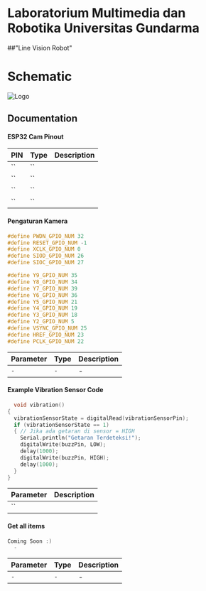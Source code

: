 
# Laboratorium Multimedia dan Robotika Universitas Gundarma

##"Line Vision Robot"

# Schematic
![Logo](https://github.com/muropraktikum/PTA-2022-2023/blob/main/Robot%20Proyek%20Line%20Vision%20Follower/schematic.png)

## Documentation

#### ESP32 Cam Pinout

| PIN | Type     | Description                |
| :-------- | :------- | :------------------------- |
| `` | `` |  |
| `` | `` |  |
| `` | `` | |
| `` | `` | |
#### Pengaturan Kamera 

```C++
#define PWDN_GPIO_NUM 32
#define RESET_GPIO_NUM -1
#define XCLK_GPIO_NUM 0
#define SIOD_GPIO_NUM 26
#define SIOC_GPIO_NUM 27

#define Y9_GPIO_NUM 35
#define Y8_GPIO_NUM 34
#define Y7_GPIO_NUM 39
#define Y6_GPIO_NUM 36
#define Y5_GPIO_NUM 21
#define Y4_GPIO_NUM 19
#define Y3_GPIO_NUM 18
#define Y2_GPIO_NUM 5
#define VSYNC_GPIO_NUM 25
#define HREF_GPIO_NUM 23
#define PCLK_GPIO_NUM 22
```

| Parameter | Type     | Description                       |
| :-------- | :------- | :-------------------------------- |
| `-`      | `-` | - |


#### Example Vibration Sensor Code

```c++
  void vibration()
{
  vibrationSensorState = digitalRead(vibrationSensorPin);
  if (vibrationSensorState == 1)
  { // Jika ada getaran di sensor = HIGH
    Serial.println("Getaran Terdeteksi!");
    digitalWrite(buzzPin, LOW);
    delay(1000);
    digitalWrite(buzzPin, HIGH);
    delay(1000);
  }
}
```

| Parameter | Description                |
| :-------- | :------------------------- |
| `` ||


#### Get all items

```c++
Coming Soon :)
  -
```

| Parameter | Type     | Description                |
| :-------- | :------- | :------------------------- |
| `-` | `-` | - |
